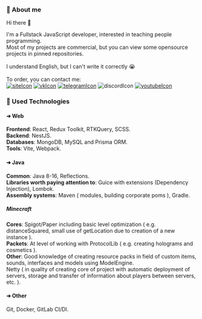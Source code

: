 [siteIcon]: https://img.shields.io/static/v1?label=site&message=visit&style=for-the-badge&color=454545&logo=webstorm
[siteURL]: https://nyashmyash99.ru

[vkIcon]: https://img.shields.io/static/v1?label=vk&message=write&style=for-the-badge&color=454545&logo=vk
[vkURL]: https://vk.me/nyashmyash99

[telegramIcon]: https://img.shields.io/static/v1?label=telegram&message=write&style=for-the-badge&color=454545&logo=telegram
[telegramURL]: https://t.me/wnyashmyash99

[discordIcon]: https://img.shields.io/static/v1?label=discord&message=NyashMyash99%230828&style=for-the-badge&color=454545&logo=discord

[youtubeIcon]: https://img.shields.io/static/v1?label=youtube&message=visit&style=for-the-badge&color=990000&logo=youtube
[youtubeURL]: https://www.youtube.com/channel/UCSDs6Bh6VAmux5qWh613hRg

### 🧑 About me
Hi there 👋

I'm a Fullstack JavaScript developer, interested in teaching people programming.<br>
Most of my projects are commercial, but you can view some opensource projects in pinned repositories.<br><br>
I understand English, but I can't write it correctly 😭<br><br>
To order, you can contact me:<br>
[![siteIcon]][siteURL] [![vkIcon]][vkURL] [![telegramIcon]][telegramURL] ![discordIcon] [![youtubeIcon]][youtubeURL]

### 💪 Used Technologies
#### ➜ Web
**Frontend**: React, Redux Toolkit, RTKQuery, SCSS.<br>
**Backend**: NestJS.<br>
**Databases**: MongoDB, MySQL and Prisma ORM.<br>
**Tools**: Vite, Webpack.

#### ➜ Java
**Common**: Java 8-16, Reflections.<br>
**Libraries worth paying attention to**: Guice with extensions (Dependency Injection), Lombok.<br>
**Assembly systems**: Maven ( modules, building corporate poms ), Gradle.<br>

##### Minecraft
**Cores**: Spigot/Paper including basic level optimization ( e.g. distanceSquared, small use of getLocation due to creation of a new instance ).<br>
**Packets**: At level of working with ProtocolLib ( e.g. creating holograms and cosmetics ).<br>
**Other**: Good knowledge of creating resource packs in field of custom items, sounds, interfaces and models using ModelEngine.<br>
Netty ( in quality of creating core of project with automatic deployment of servers, storage and transfer of information about players between servers, etc. ).<br>

#### ➜ Other
Git, Docker, GitLab CI/DI.

